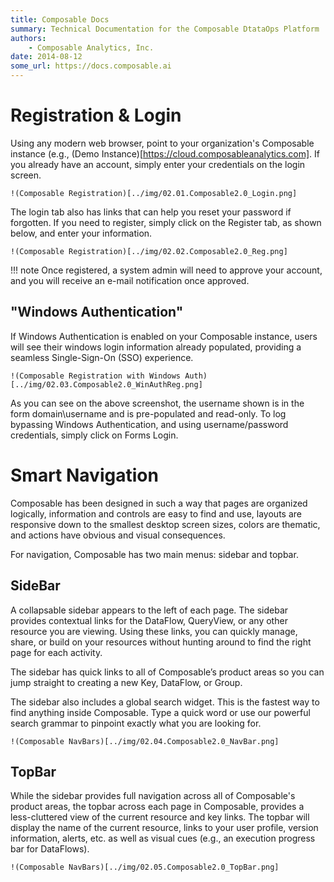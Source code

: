 ```yaml
---
title: Composable Docs
summary: Technical Documentation for the Composable DtataOps Platform
authors:
    - Composable Analytics, Inc.
date: 2014-08-12
some_url: https://docs.composable.ai
---
```


# Registration & Login

Using any modern web browser, point to your organization's Composable instance (e.g., (Demo Instance)[https://cloud.composableanalytics.com]. If you already have an account, simply enter your credentials on the login screen.

    !(Composable Registration)[../img/02.01.Composable2.0_Login.png]

The login tab also has links that can help you reset your password if forgotten. If you need to register, simply click on the Register tab, as shown below, and enter your information.

    !(Composable Registration)[../img/02.02.Composable2.0_Reg.png]
    
!!! note
    Once registered, a system admin will need to approve your account, and you will receive an e-mail notification once approved.

## "Windows Authentication"

If Windows Authentication is enabled on your Composable instance, users will see their windows login information already populated, providing a seamless Single-Sign-On (SSO) experience.

    !(Composable Registration with Windows Auth)[../img/02.03.Composable2.0_WinAuthReg.png]

As you can see on the above screenshot, the username shown is in the form domain\username and is pre-populated and read-only. To log bypassing Windows Authentication, and using username/password credentials, simply click on Forms Login.

# Smart Navigation

Composable has been designed in such a way that pages are organized logically, information and controls are easy to find and use, layouts are responsive down to the smallest desktop screen sizes, colors are thematic, and actions have obvious and visual consequences.

For navigation, Composable has two main menus: sidebar and topbar.

## SideBar

A collapsable sidebar appears to the left of each page. The sidebar provides contextual links for the DataFlow, QueryView, or any other resource you are viewing. Using these links, you can quickly manage, share, or build on your resources without hunting around to find the right page for each activity.

The sidebar has quick links to all of Composable’s product areas so you can jump straight to creating a new Key, DataFlow, or Group.

The sidebar also includes a global search widget. This is the fastest way to find anything inside Composable. Type a quick word or use our powerful search grammar to pinpoint exactly what you are looking for.

    !(Composable NavBars)[../img/02.04.Composable2.0_NavBar.png]

## TopBar

While the sidebar provides full navigation across all of Composable's product areas, the topbar across each page in Composable, provides a less-cluttered view of the current resource and key links. The topbar will display the name of the current resource, links to your user profile, version information, alerts, etc. as well as visual cues (e.g., an execution progress bar for DataFlows).

    !(Composable NavBars)[../img/02.05.Composable2.0_TopBar.png]